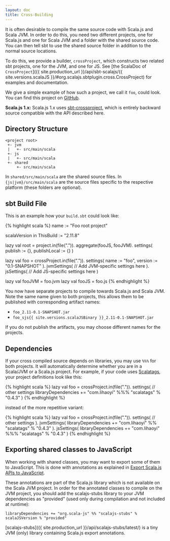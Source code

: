 ```yaml
---
layout: doc
title: Cross-Building
---
```


It is often desirable to compile the same source code with Scala.js and Scala JVM.
In order to do this, you need two different projects, one for Scala.js and one for Scala JVM and a folder with the shared source code.
You can then tell sbt to use the shared source folder in addition to the normal source locations.

To do this, we provide a builder, `crossProject`, which constructs two related sbt projects, one for the JVM, and one for JS.
See [the ScalaDoc of `CrossProject`]({{ site.production_url }}/api/sbt-scalajs/{{ site.versions.scalaJS }}/#org.scalajs.sbtplugin.cross.CrossProject)
for examples and documentation.

We give a simple example of how such a project, we call it `foo`, could look. You can find this project on [GitHub](https://github.com/scala-js/scalajs-cross-compile-example).

**Scala.js 1.x:** Scala.js 1.x uses [sbt-crossproject](https://github.com/scala-native/sbt-crossproject), which is entirely backward source compatible with the API described here.

## Directory Structure

    <project root>
     +- jvm
     |   +- src/main/scala
     +- js
     |   +- src/main/scala
     +- shared
         +- src/main/scala

In `shared/src/main/scala` are the shared source files.
In `{js|jvm}/src/main/scala` are the source files specific to the respective platform (these folders are optional).

## sbt Build File

This is an example how your `build.sbt` could look like:

{% highlight scala %}
name := "Foo root project"

scalaVersion in ThisBuild := "2.11.8"

lazy val root = project.in(file(".")).
  aggregate(fooJS, fooJVM).
  settings(
    publish := {},
    publishLocal := {}
  )

lazy val foo = crossProject.in(file(".")).
  settings(
    name := "foo",
    version := "0.1-SNAPSHOT"
  ).
  jvmSettings(
    // Add JVM-specific settings here
  ).
  jsSettings(
    // Add JS-specific settings here
  )

lazy val fooJVM = foo.jvm
lazy val fooJS = foo.js
{% endhighlight %}

You now have separate projects to compile towards Scala.js and Scala JVM. Note the same name given to both projects, this allows them to be published with corresponding artifact names:

- `foo_2.11-0.1-SNAPSHOT.jar`
- `foo_sjs{{ site.versions.scalaJSBinary }}_2.11-0.1-SNAPSHOT.jar`

If you do not publish the artifacts, you may choose different names for the projects.

## Dependencies

If your cross compiled source depends on libraries, you may use `%%%` for both projects. It will automatically determine whether you are in a Scala/JVM or a Scala.js project. For example, if your code uses [Scalatags](http://github.com/lihaoyi/scalatags), your project definitions look like this:

{% highlight scala %}
lazy val foo = crossProject.in(file(".")).
  settings(
    // other settings
    libraryDependencies += "com.lihaoyi" %%% "scalatags" % "0.4.3"
  )
{% endhighlight %}

instead of the more repetitive variant:

{% highlight scala %}
lazy val foo = crossProject.in(file(".")).
  settings(
    // other settings
  ).
  jvmSettings(
    libraryDependencies += "com.lihaoyi" %% "scalatags" % "0.4.3"
  ).
  jsSettings(
    libraryDependencies += "com.lihaoyi" %%% "scalatags" % "0.4.3"
  )
{% endhighlight %}

## Exporting shared classes to JavaScript

When working with shared classes, you may want to export some of them to JavaScript.
This is done with annotations as explained in [Export Scala.js APIs to JavaScript](../interoperability/export-to-javascript.html).

These annotations are part of the Scala.js library which is not available on the Scala JVM project.
In order for the annotated classes to compile on the JVM project, you should add the scalajs-stubs library to your JVM dependencies as "provided" (used only during compilation and not included at runtime):

	libraryDependencies += "org.scala-js" %% "scalajs-stubs" % scalaJSVersion % "provided"

[scalajs-stubs]({{ site.production_url }}/api/scalajs-stubs/latest/) is a tiny JVM (only) library containing Scala.js export annotations.
